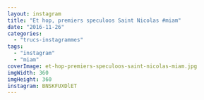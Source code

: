 ```yaml
---
layout: instagram
title: "Et hop, premiers speculoos Saint Nicolas #miam"
date: "2016-11-26"
categories: 
  - "trucs-instagrammes"
tags: 
  - "instagram"
  - "miam"
coverImage: et-hop-premiers-speculoos-saint-nicolas-miam.jpg
imgWidth: 360
imgHeight: 360
instagram: BNSKFUXDlET
---
```

